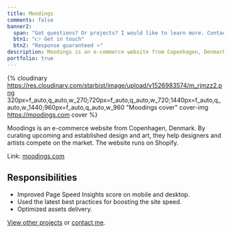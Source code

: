```yaml
---
title: Moodings
comments: false
banner2:
  span: "Got questions? Or projects? I would like to learn more. Contact me today!"
  btn1: "👉 Get in touch"
  btn2: "Response guaranteed ⭐️"
description: Moodings is an e-commerce website from Copenhagen, Denmark. By curating upcoming and established design and art, they help designers and artists compete on the market. The website runs on Shopify.
portfolio: true
---
```


{% cloudinary https://res.cloudinary.com/starbist/image/upload/v1526983574/m_rjmzz2.png 320px=f_auto,q_auto,w_270;720px=f_auto,q_auto,w_720;1440px=f_auto,q_auto,w_1440;960px=f_auto,q_auto,w_960 "Moodings cover" cover-img https://moodings.com cover %}

Moodings is an e-commerce website from Copenhagen, Denmark. By curating upcoming and established design and art, they help designers and artists compete on the market. The website runs on Shopify.

Link: [moodings.com](//moodings.com/)

## Responsibilities

- Improved Page Speed Insights score on mobile and desktop.
- Used the latest best practices for boosting the site speed.
- Optimized assets delivery.

[View other projects](/portfolio/) or [contact me](/about-me/).
